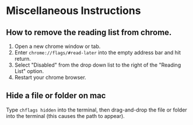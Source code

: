 # Miscellaneous Instructions

## How to remove the reading list from chrome.

1. Open a new chrome window or tab.
2. Enter `chrome://flags/#read-later` into the empty address bar and hit return.
3. Select "Disabled" from the drop down list to the right of the "Reading List" option.
4. Restart your chrome browser.

## Hide a file or folder on mac

Type `chflags hidden` into the terminal, then drag-and-drop the file or folder into the terminal (this causes the path to appear).
